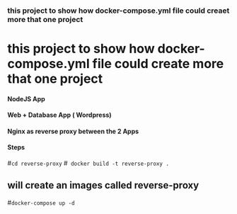 ### this project to show how docker-compose.yml file could creaet more that one project 

# this project to show how docker-compose.yml file could create more that one project 

#### NodeJS App
#### Web + Database App ( Wordpress)
#### Nginx as reverse proxy between the 2 Apps 



#### Steps 
#``cd reverse-proxy``
#`` docker build -t reverse-proxy .``

## will create an images called reverse-proxy
#``docker-compose up -d ``
